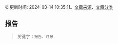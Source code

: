 :alarm_clock: 更新时间: 2024-03-14 10:35:11。[文章来源](/README.md)、[文章分类](/TAGS.md)

## 报告


> 关键字：`报告`、`月报`



